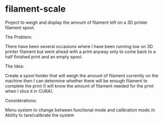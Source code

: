 # filament-scale
Project to weigh and display the amount of filament left on a 3D printer filament spool.

The Problem:

There have been several occasions where I have been running low on 3D printer filament but went ahead with a print anyway only to come back to a half finished print and an empty spool.

The Idea:

Create a spool holder that will weigh the amount of filament currently on the machine then I can determine whether there will be enough filament to complete the print (I will know the amount of filament needed for the print when I slice it in CURA).

Considerations:

Menu system to change between functional mode and calibration mode
/n Ability to tare/calibrate the system
